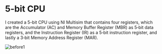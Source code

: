 # 5-bit CPU
I created a 5-bit CPU using NI Multisim that contains four registers, which are the Accumulator (AC) and Memory Buffer Register (MBR) as 5‐bit data registers, 
and the Instruction Register (IR) as a 5‐bit instruction register, and lastly a 3‐bit Memory Address Register (MAR).

![before1](https://github.com/user-attachments/assets/8ac598b3-2a25-49b3-9937-62f92ee0db37)
